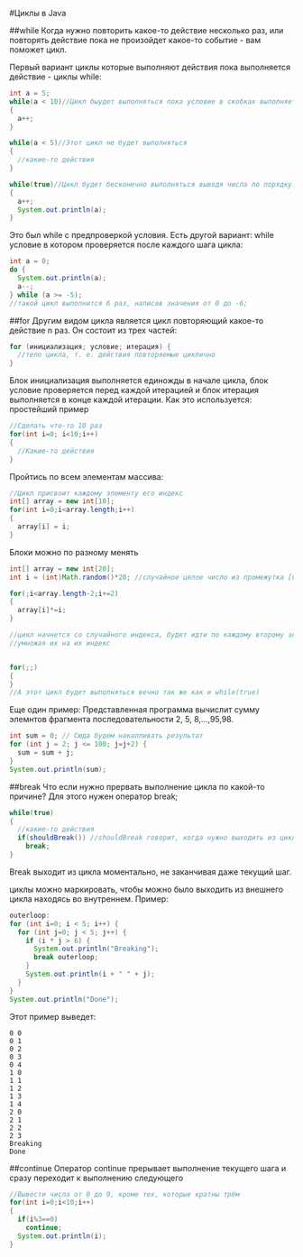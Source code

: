 #Циклы в Java

##while
Когда нужно повторить какое-то действие несколько раз, или повторять действие пока не произойдет какое-то событие - вам поможет цикл.

Первый вариант циклы которые выполняют действия пока выполняется действие - циклы while:
```Java
int a = 5;
while(a < 10)//Цикл быудет выполняться пока условие в скобках выполняется.
{
  a++;
}

while(a < 5)//Этот цикл не будет выполняться
{
  //какие-то действия
}

while(true)//Цикл будет бесконечно выполняться выводя числа по порядку.
{
  a++;
  System.out.println(a);
}
```
Это был while с предпроверкой условия. Есть другой вариант: while условие в котором проверяется после каждого шага цикла:
```Java
int a = 0;
do {
  System.out.println(a);
  a--;
} while (a >= -5);
//такой цикл выполнится 6 раз, написав значения от 0 до -6;
```

##for
Другим видом цикла является цикл повторяющий какое-то действие n раз.
Он состоит из трех частей:
```Java
for (инициализация; условие; итерация) {
  //тело цикла, т. е. действия повторяемые циклично
}
```
Блок инициализация выполняется единожды в начале цикла, блок условие проверяется перед каждой итерацией и блок итерация выполняется в конце каждой итерации.
Как это используется: простейший пример
```Java
//Сделать что-то 10 раз
for(int i=0; i<10;i++)
{
  //Какие-то действия
}
```
Пройтись по всем элементам массива:
```Java
//Цикл присвоит каждому элементу его индекс
int[] array = new int[10];
for(int i=0;i<array.length;i++)
{
  array[i] = i;
}
```
Блоки можно по разному менять
```Java
int[] array = new int[20];
int i = (int)Math.random()*20; //случайное целое число из промежутка [0;20)

for(;i<array.length-2;i+=2)
{
  array[i]*=i;
}

//цикл начнется со случайного индекса, будет идти по каждому второму элементу до предпредпоследнего элемента,
//умножая их на их индекс


for(;;)
{
}
//А этот цикл будет выполняться вечно так же как и while(true)
```

Еще один пример:
Представленная программа вычислит сумму элемнтов фрагмента последовательности 2, 5, 8,…,95,98.
```Java
int sum = 0; // Сюда будем накапливать результат
for (int j = 2; j <= 100; j=j+2) {
  sum = sum + j;
}
System.out.println(sum);
```
##break
Что если нужно прервать выполнение цикла по какой-то причине? Для этого нужен оператор break;
```Java
while(true)
{
  //какие-то действия
  if(shouldBreak()) //shouldBreak говорит, когда нужно выходить из цикла
    break;
}
```
Break выходит из цикла моментально, не заканчивая даже текущий шаг.

циклы можно маркировать, чтобы можно было выходить из внешнего цикла находясь во внутреннем. Пример:
```Java
outerloop:
for (int i=0; i < 5; i++) {
  for (int j=0; j < 5; j++) {
    if (i * j > 6) {
      System.out.println("Breaking");
      break outerloop;
    }
    System.out.println(i + " " + j);
  }
}
System.out.println("Done");
```
Этот пример выведет:
```
0 0
0 1
0 2
0 3
0 4
1 0
1 1
1 2
1 3
1 4
2 0
2 1
2 2
2 3
Breaking
Done
```
##continue
Оператор continue прерывает выполнение текущего шага и сразу переходит к выполнению следующего
```Java
//Вывести числа от 0 до 9, кроме тех, которые кратны трём
for(int i=0;i<10;i++)
{
  if(i%3==0)
    continue;
  System.out.println(i);
}
```
